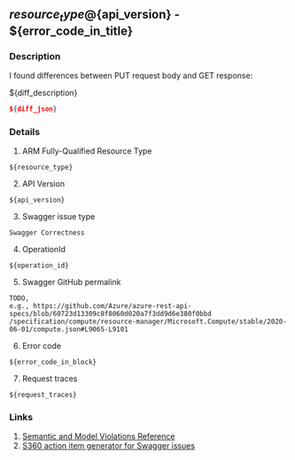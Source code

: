 ## ${resource_type}@${api_version} - ${error_code_in_title}

### Description

I found differences between PUT request body and GET response:

${diff_description}

```json
${diff_json}
```

### Details

1. ARM Fully-Qualified Resource Type
```
${resource_type}
```

2. API Version
```
${api_version}
```

3. Swagger issue type
```
Swagger Correctness
```

4. OperationId
```
${operation_id}
```

5. Swagger GitHub permalink
```
TODO, 
e.g., https://github.com/Azure/azure-rest-api-specs/blob/60723d13309c8f8060d020a7f3dd9d6e380f0bbd
/specification/compute/resource-manager/Microsoft.Compute/stable/2020-06-01/compute.json#L9065-L9101
```

6. Error code
```
${error_code_in_block}
```

7. Request traces
```
${request_traces}
```

### Links
1. [Semantic and Model Violations Reference](https://github.com/Azure/azure-rest-api-specs/blob/main/documentation/Semantic-and-Model-Violations-Reference.md)
2. [S360 action item generator for Swagger issues](https://aka.ms/swaggers360)